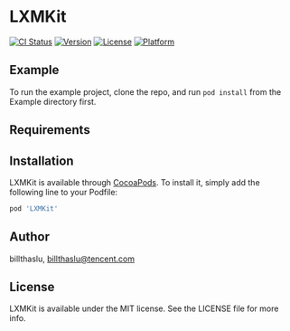 # LXMKit

[![CI Status](https://img.shields.io/travis/billthaslu/LXMKit.svg?style=flat)](https://travis-ci.org/billthaslu/LXMKit)
[![Version](https://img.shields.io/cocoapods/v/LXMKit.svg?style=flat)](https://cocoapods.org/pods/LXMKit)
[![License](https://img.shields.io/cocoapods/l/LXMKit.svg?style=flat)](https://cocoapods.org/pods/LXMKit)
[![Platform](https://img.shields.io/cocoapods/p/LXMKit.svg?style=flat)](https://cocoapods.org/pods/LXMKit)

## Example

To run the example project, clone the repo, and run `pod install` from the Example directory first.

## Requirements

## Installation

LXMKit is available through [CocoaPods](https://cocoapods.org). To install
it, simply add the following line to your Podfile:

```ruby
pod 'LXMKit'
```

## Author

billthaslu, billthaslu@tencent.com

## License

LXMKit is available under the MIT license. See the LICENSE file for more info.
